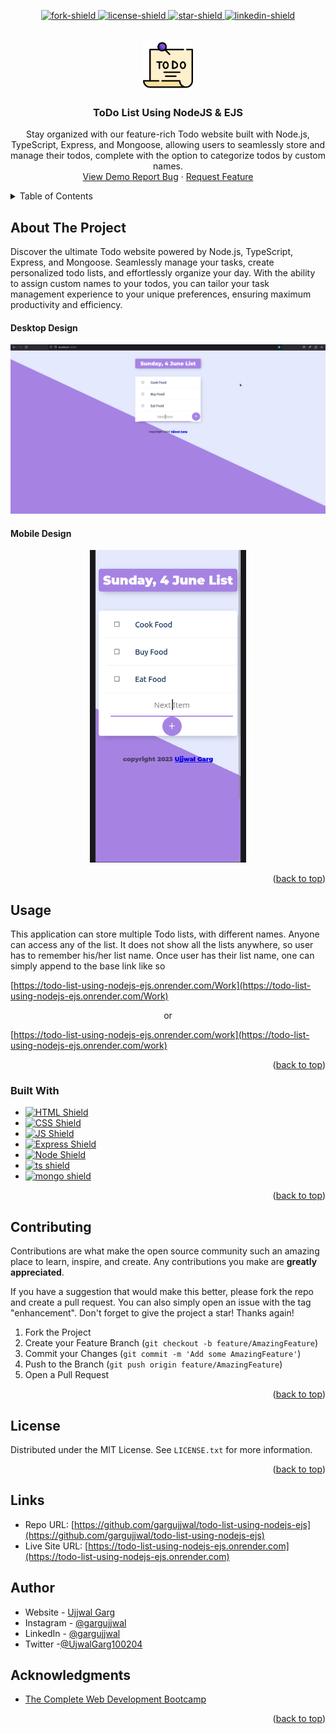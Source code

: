 <a name="readme-top" id="readme-top"></a>

<!-- Project Shields -->
<p align="center">
  <a href="https://github.com/gargujjwal/todo-list-using-nodejs-ejs/network/members"
  >
    <img
      src="https://img.shields.io/github/forks/gargujjwal/todo-list-using-nodejs-ejs.svg?style=for-the-badge"
      alt="fork-shield"
    />
  </a>
  <a
    href="https://github.com/gargujjwal/todo-list-using-nodejs-ejs/blob/master/LICENSE.txt"
  >
    <img
      src="https://img.shields.io/github/license/gargujjwal/todo-list-using-nodejs-ejs.svg?style=for-the-badge"
      alt="license-shield"
    />
  </a>
  <a href=" https://github.com/gargujjwal/todo-list-using-nodejs-ejs/stargazers">
    <img
      src="https://img.shields.io/github/stars/gargujjwal/todo-list-using-nodejs-ejs.svg?style=for-the-badge"
      alt="star-shield"
    />
  </a>
  <a href="https://linkedin.com/in/ujjwal-garg-3a5639243">
    <img
      src="https://img.shields.io/badge/-LinkedIn-black.svg?style=for-the-badge&logo=linkedin&colorB=555"
      alt="linkedin-shield"
    />
  </a>
</p>

<!-- Project Logo -->
<br />
<div align="center">
  <a href="#">
    <img
      src="./src/public/images/logo.png"
      alt="Logo"
      width="80"
      height="80"
      aria-label="Logo pic for the project"
    />
  </a>

  <h3 align="center">ToDo List Using NodeJS & EJS</h3>

  <p align="center" aria-label="Short Description of the project">
    Stay organized with our feature-rich Todo website built with Node.js, TypeScript, Express, and Mongoose, allowing users to seamlessly store and manage their todos, complete with the option to categorize todos by custom names.
    <br />
    <a
      href="https://todo-list-using-nodejs-ejs.onrender.com/"
      aria-label="Link to issues of github repo"
      >
      View Demo
      </a>
    <a
      href="https://github.com/gargujjwal/todo-list-using-nodejs-ejs/issues"
      aria-label="Link to issues of github repo"
      >Report Bug</a
    >
    ·
    <a
      href="https://github.com/gargujjwal/todo-list-using-nodejs-ejs/issues"
      aria-label="Link to issues of github repo"
      >Request Feature</a
    >
  </p>
</div>

<!-- TABLE OF CONTENTS -->
<details>
  <summary>Table of Contents</summary>
  <ol>
    <li>
      <a href="#about-the-project">About The Project</a>
      <ul>
        <li><a href="#built-with">Built With</a></li>
      </ul>
    </li>
    <li><a href="#usage">Usage</a></li>
    <li><a href="#contributing">Contributing</a></li>
    <li><a href="#license">License</a></li>
    <li><a href="#links">Links</a></li>
    <li><a href="#author">Author</a></li>
    <li><a href="#acknowledgments">Acknowledgments</a></li>
  </ol>
</details>

<!-- ABOUT THE PROJECT -->
<h2>About The Project</h2>
Discover the ultimate Todo website powered by Node.js, TypeScript, Express, and Mongoose. Seamlessly manage your tasks, create personalized todo lists, and effortlessly organize your day. With the ability to assign custom names to your todos, you can tailor your task management experience to your unique preferences, ensuring maximum productivity and efficiency.

#### Desktop Design

<p align="center">
  <img src="./screenshots/desktop-view.gif" alt="desktop view" width="600"  />
</p>

#### Mobile Design

<p align="center">
 <img src="./screenshots/mobile-view.gif" alt="mobile view" height="500" />
</p>

<p align="right">(<a href="#readme-top">back to top</a>)</p>

<!-- USAGE EXAMPLES -->

## Usage

This application can store multiple Todo lists, with different names. Anyone can access any of the list. It does not show all the lists anywhere, so user has to remember his/her list name.
Once user has their list name, one can simply append to the base link like so

[https://todo-list-using-nodejs-ejs.onrender.com/Work](https://todo-list-using-nodejs-ejs.onrender.com/Work)

<p align="center">or</p>

[https://todo-list-using-nodejs-ejs.onrender.com/work](https://todo-list-using-nodejs-ejs.onrender.com/work)

<p align="right">(<a href="#readme-top">back to top</a>)</p>

<!-- Built With -->

### Built With

<ul>
  <li>
    <a href="https://www.w3schools.com/html/html_intro.asp">
      <img
        src="https://img.shields.io/badge/HTML5-E34F26?style=for-the-badge&logo=html5&logoColor=white"
        alt="HTML Shield"
      />
    </a>
  </li>
  <li>
    <a href="https://www.w3schools.com/css/css_intro.asp">
      <img
        src="https://img.shields.io/badge/CSS3-1572B6?style=for-the-badge&logo=css3&logoColor=white"
        alt="CSS Shield"
      />
    </a>
  </li>
  <li>
    <a href="https://www.w3schools.com/js/js_intro.asp">
      <img
        src="https://img.shields.io/badge/JavaScript-323330?style=for-the-badge&logo=javascript&logoColor=F7DF1E"
        alt="JS Shield"
      />
    </a>
  </li>
  <li>
    <a href="https://expressjs.com/en/starter/hello-world.html">
      <img
        src="https://img.shields.io/badge/Express.js-404D59?style=for-the-badge"
        alt="Express Shield"
      />
    </a>
  </li>
  <li>
    <a href="https://nodejs.org/en/">
      <img
        src="https://img.shields.io/badge/Node.js-43853D?style=for-the-badge&logo=node.js&logoColor=white"
        alt="Node Shield"
      />
    </a>
  </li>
  <li>
    <a href="https://www.typescriptlang.org/">
      <img
        src="https://img.shields.io/badge/TypeScript-007ACC?style=for-the-badge&logo=typescript&logoColor=white"
        alt="ts shield"
      />
    </a>
  </li>
  <li>
    <a href="https://www.mongodb.com/">
      <img
        src="https://img.shields.io/badge/MongoDB-4EA94B?style=for-the-badge&logo=mongodb&logoColor=white"
        alt="mongo shield"
      />
    </a>
  </li>
  
</ul>
<p align="right">(<a href="#readme-top">back to top</a>)</p>

<!-- CONTRIBUTING -->

## Contributing

Contributions are what make the open source community such an amazing place to learn, inspire, and create. Any contributions you make are **greatly appreciated**.

If you have a suggestion that would make this better, please fork the repo and create a pull request. You can also simply open an issue with the tag "enhancement".
Don't forget to give the project a star! Thanks again!

1. Fork the Project
2. Create your Feature Branch (`git checkout -b feature/AmazingFeature`)
3. Commit your Changes (`git commit -m 'Add some AmazingFeature'`)
4. Push to the Branch (`git push origin feature/AmazingFeature`)
5. Open a Pull Request

<p align="right">(<a href="#readme-top">back to top</a>)</p>

<!-- LICENSE -->

## License

Distributed under the MIT License. See `LICENSE.txt` for more information.

<p align="right">(<a href="#readme-top">back to top</a>)</p>

## Links

- Repo URL: [https://github.com/gargujjwal/todo-list-using-nodejs-ejs](https://github.com/gargujjwal/todo-list-using-nodejs-ejs)
- Live Site URL: [https://todo-list-using-nodejs-ejs.onrender.com](https://todo-list-using-nodejs-ejs.onrender.com)

<!-- AUTHOR -->

## Author

- Website - [Ujjwal Garg](https://github.com/gargujjwal)
- Instagram - [@gargujjwal](https://www.instagram.com/gargujjwal/)
- LinkedIn - [@gargujjwal](https://www.linkedin.com/in/gargujjwal/)
- Twitter -[@UjwalGarg100204](https://twitter.com/UjwalGarg100204)

<!-- ACKNOWLEDGMENTS -->

## Acknowledgments

- [The Complete Web Development Bootcamp](https://www.udemy.com/course/the-complete-web-development-bootcamp/)

<p align="right">(<a href="#readme-top">back to top</a>)</p>
